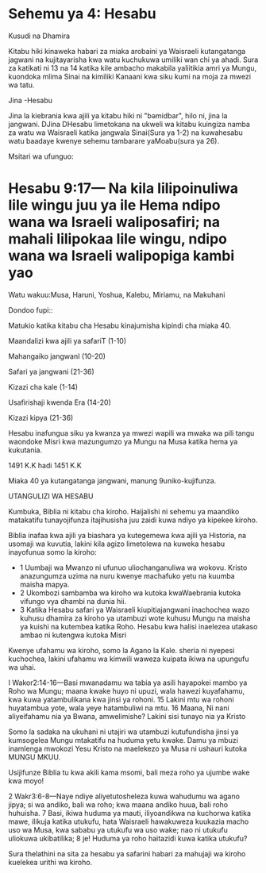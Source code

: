 # Sehemu ya 4: Hesabu

Kusudi na Dhamira

Kitabu hiki kinaweka habari za miaka arobaini ya Waisraeli kutangatanga jagwani na kujitayarisha kwa watu kuchukuwa umiliki wan chi ya ahadi. Sura za katikati ni 13 na 14 katika kile ambacho makabila yaliitikia amri ya Mungu, kuondoka mlima Sinai na kimiliki Kanaani kwa siku kumi na moja za mwezi wa tatu.

Jina -Hesabu

Jina la kiebrania kwa ajili ya kitabu hiki ni "bəmidbar", hilo ni, jina la jangwani. DJina DHesabu limetokana na ukweli wa kitabu kuingiza namba za watu wa Waisraeli katika jangwala Sinai(Sura ya 1-2) na kuwahesabu watu baadaye kwenye sehemu tambarare yaMoabu(sura ya 26).

Msitari wa ufunguo:

# Hesabu 9:17— Na kila lilipoinuliwa lile wingu juu ya ile Hema ndipo wana wa Israeli waliposafiri; na mahali lilipokaa lile wingu, ndipo wana wa Israeli walipopiga kambi yao

Watu wakuu:Musa, Haruni, Yoshua, Kalebu, Miriamu, na Makuhani

Dondoo fupi::

Matukio katika kitabu cha Hesabu kinajumisha kipindi cha miaka 40.

Maandalizi kwa ajili ya safariT (1-10)

Mahangaiko jangwanI (10-20)

Safari ya jangwani (21-36)

Kizazi cha kale (1-14)

Usafirishaji kwenda Era (14-20)

Kizazi kipya (21-36)

Hesabu inafungua siku ya kwanza ya mwezi wapili wa mwaka wa pili tangu waondoke Misri kwa mazungumzo ya Mungu na Musa katika hema ya kukutania.

1491 K.K hadi 1451 K.K

Miaka 40 ya kutangatanga jangwani, manung 9uniko-kujifunza.

UTANGULIZI WA HESABU

Kumbuka, Biblia ni kitabu cha kiroho. Haijalishi ni sehemu ya maandiko matakatifu tunayojifunza itajihusisha juu zaidi kuwa ndiyo ya kipekee kiroho.

Biblia inafaa kwa ajili ya biashara ya kutegemewa kwa ajili ya Historia, na usomaji wa kuvutia, lakini kila agizo limetolewa na kuweka hesabu inayofunua somo la kiroho:

- 1 Uumbaji wa Mwanzo ni ufunuo uliochanganuliwa wa wokovu. Kristo anazungumza uzima na nuru kwenye machafuko yetu na kuumba maisha mapya.
- 2 Ukombozi sambamba wa kiroho wa kutoka kwaWaebrania kutoka vifungo vya dhambi na dunia hii.
- 3 Katika Hesabu safari ya Waisraeli kiupitiajangwani inachochea wazo kuhusu dhamira za kiroho ya utambuzi wote kuhusu Mungu na maisha ya kuishi na kutembea katika Roho. Hesabu kwa halisi inaelezea utakaso ambao ni kutengwa kutoka Misri

Kwenye ufahamu wa kiroho, somo la Agano la Kale. sheria ni nyepesi kuchochea, lakini ufahamu wa kimwili waweza kuipata ikiwa na upungufu wa uhai.

I Wakor2:14-16—Basi mwanadamu wa tabia ya asili hayapokei mambo ya Roho wa Mungu; maana kwake huyo ni upuzi, wala hawezi kuyafahamu, kwa kuwa yatambulikana kwa jinsi ya rohoni. 15 Lakini mtu wa rohoni huyatambua yote, wala yeye hatambuliwi na mtu. 16 Maana, Ni nani aliyeifahamu nia ya Bwana, amwelimishe? Lakini sisi tunayo nia ya Kristo

Somo la sadaka na ukuhani ni utajiri wa utambuzi kutufundisha jinsi ya kumsogelea Mungu mtakatifu na huduma yetu kwake. Damu ya mbuzi inamlenga mwokozi Yesu Kristo na maelekezo ya Musa ni ushauri kutoka MUNGU MKUU.

Usijifunze Biblia tu kwa akili kama msomi, bali meza roho ya ujumbe wake kwa moyo!

2 Wakr3:6-8—Naye ndiye aliyetutosheleza kuwa wahudumu wa agano jipya; si wa andiko, bali wa roho; kwa maana andiko huua, bali roho huhuisha. 7 Basi, ikiwa huduma ya mauti, iliyoandikwa na kuchorwa katika mawe, ilikuja katika utukufu, hata Waisraeli hawakuweza kuukazia macho uso wa Musa, kwa sababu ya utukufu wa uso wake; nao ni utukufu uliokuwa ukibatilika; 8 je! Huduma ya roho haitazidi kuwa katika utukufu?

Sura thelathini na sita za hesabu ya safarini habari za mahujaji wa kiroho kuelekea urithi wa kiroho.
